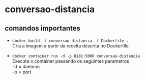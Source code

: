 # conversao-distancia

## comandos importantes
- `docker build -t conversao-distancia -f Dockerfile .`  
Cria a imagem a partir da receita descrita no Dockerfile  

- `docker container run -d -p 8181:5000 conversao-distancia`  
Executa o container passando os seguintes parametros  
-d = daemon  
-p = port  
